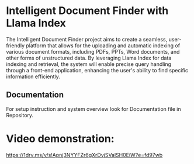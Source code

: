 
# Intelligent Document Finder with Llama Index

The Intelligent Document Finder project aims to create a seamless, user-friendly platform 
that allows for the uploading and automatic indexing of various document formats, 
including PDFs, PPTs, Word documents, and other forms of unstructured data. By 
leveraging Llama Index for data indexing and retrieval, the system will enable precise query 
handling through a front-end application, enhancing the user's ability to find specific 
information efficiently.





## Documentation

For setup instruction and system overview look for Documentation file in Repository.

# Video demonstration: 
https://1drv.ms/v/s!Apnj3NYYFZr6gXrDvjSValSH0EiW?e=fd97wb
